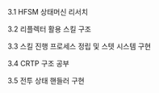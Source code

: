 3.1 HFSM 상태머신 리서치

3.2 리플렉터 활용 스킬 구조

3.3 스킬 진행 프로세스 정립 및 스텟 시스템 구현

3.4 CRTP 구조 공부

3.5 전투 상태 핸들러 구현

